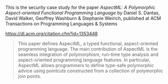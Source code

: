 This is the security case study for the paper *AspectML: A Polymorphic Aspect-oriented Functional Programming Language* by Daniel S. Dantas, David Walker, Geoffrey Washburn & Stephanie Weirich, published at ACM Transactions on Programming Languages & Systems

https://dl.acm.org/citation.cfm?id=1353448

> This paper defines AspectML, a typed functional, aspect-oriented programming language. The main contribution of AspectML is the seamless integration of polymorphism, run-time type analysis and aspect-oriented programming language features. In particular, AspectML allows programmers to define type-safe polymorphic advice using pointcuts constructed from a collection of polymorphic join points.

